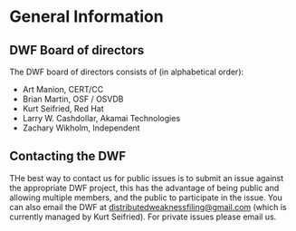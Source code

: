 # General Information #

## DWF Board of directors ##

The DWF board of directors consists of (in alphabetical order):

* Art Manion, CERT/CC
* Brian Martin, OSF / OSVDB
* Kurt Seifried, Red Hat
* Larry W. Cashdollar, Akamai Technologies
* Zachary Wikholm, Independent

## Contacting the DWF ##

THe best way to contact us for public issues is to submit an issue against the appropriate DWF project, this has the advantage of being public and allowing multiple members, and the public to participate in the issue. You can also email the DWF at distributedweaknessfiling@gmail.com (which is currently managed by Kurt Seifried). For private issues please email us.
